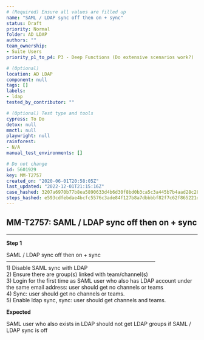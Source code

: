 ```yaml
---
# (Required) Ensure all values are filled up
name: "SAML / LDAP sync off then on + sync"
status: Draft
priority: Normal
folder: AD LDAP
authors: ""
team_ownership:
- Suite Users
priority_p1_to_p4: P3 - Deep Functions (Do extensive scenarios work?)

# (Optional)
location: AD LDAP
component: null
tags: []
labels:
- ldap
tested_by_contributor: ""

# (Optional) Test type and tools
cypress: To Do
detox: null
mmctl: null
playwright: null
rainforest:
- N/A
manual_test_environments: []

# Do not change
id: 5601929
key: MM-T2757
created_on: "2020-06-01T20:58:05Z"
last_updated: "2022-12-01T21:15:16Z"
case_hashed: 3207a6970b77b8ea5890633d4b6d30f8bd0b3ca5c3a445b7b4aad28c28ce49827aa908c68f652e4a19a3d23f812ab6d4
steps_hashed: e593cdfebdae4bcfc5576c3ade84f127b8a7dbbbbf82f7c62f865221dbb36c0b7c2e8a88d66d366a3d6abc94e8762ff9
---
```


<!-- (Auto-generated) Based on frontmatter's "key" and "name" -->

## MM-T2757: SAML / LDAP sync off then on + sync

---

**Step 1**

SAML / LDAP sync off then on + sync\
————————————————————————————\
1\) Disable SAML sync with LDAP\
2\) Ensure there are group(s) linked with team/channel(s)\
3\) Login for the first time as SAML user who also has LDAP account under the same email address: user should get no channels or teams\
4\) Sync: user should get no channels or teams.\
5\) Enable ldap sync, sync: user should get channels and teams.

**Expected**

SAML user who also exists in LDAP should not get LDAP groups if SAML / LDAP sync is off
